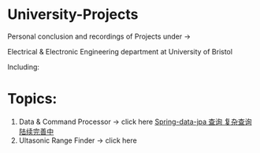 # University-Projects

Personal conclusion and recordings of Projects under ->

Electrical & Electronic Engineering department at University of Bristol

Including:
# Topics:

1. Data & Command Processor -> click here [Spring-data-jpa 查询  复杂查询陆续完善中](http://www.cnblogs.com/sxdcgaq8080/p/7894828.html)
2. Ultasonic Range Finder -> click here
